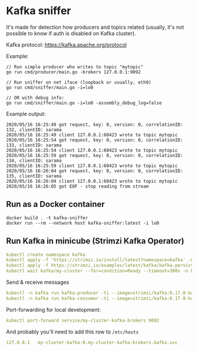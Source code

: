 # Kafka sniffer

It's made for detection how producers and topics related 
(usually, it's not possible to know if auth is disabled on Kafka cluster).

Kafka protocol: https://kafka.apache.org/protocol


Example:

```
// Run simple producer who writes to topic "mytopic"
go run cmd/producer/main.go -brokers 127.0.0.1:9092

// Run sniffer on net iface (loopback or usually, eth0)
go run cmd/sniffer/main.go -i=lo0

// OR with debug info:
go run cmd/sniffer/main.go -i=lo0 -assembly_debug_log=false
```

Example output:

```
2020/05/16 16:25:49 got request, key: 0, version: 0, correlationID: 132, clientID: sarama
2020/05/16 16:25:49 client 127.0.0.1:60423 wrote to topic mytopic
2020/05/16 16:25:54 got request, key: 0, version: 0, correlationID: 133, clientID: sarama
2020/05/16 16:25:54 client 127.0.0.1:60423 wrote to topic mytopic
2020/05/16 16:25:59 got request, key: 0, version: 0, correlationID: 134, clientID: sarama
2020/05/16 16:25:59 client 127.0.0.1:60423 wrote to topic mytopic
2020/05/16 16:26:04 got request, key: 0, version: 0, correlationID: 135, clientID: sarama
2020/05/16 16:26:04 client 127.0.0.1:60423 wrote to topic mytopic
2020/05/16 16:26:05 got EOF - stop reading from stream
```

## Run as a Docker container

```
docker build . -t kafka-sniffer
docker run --rm --network host kafka-sniffer:latest -i lo0
```

## Run Kafka in minicube (Strimzi Kafka Operator)

```yaml
kubectl create namespace kafka
kubectl apply -f 'https://strimzi.io/install/latest?namespace=kafka' -n kafka
kubectl apply -f https://strimzi.io/examples/latest/kafka/kafka-persistent-single.yaml -n kafka 
kubectl wait kafka/my-cluster --for=condition=Ready --timeout=300s -n kafka
```

Send & receive messages
```yaml
kubectl -n kafka run kafka-producer -ti --image=strimzi/kafka:0.17.0-kafka-2.4.0 --rm=true --restart=Never -- bin/kafka-console-producer.sh --broker-list my-cluster-kafka-bootstrap:9092 --topic my-topic
kubectl -n kafka run kafka-consumer -ti --image=strimzi/kafka:0.17.0-kafka-2.4.0 --rm=true --restart=Never -- bin/kafka-console-consumer.sh --bootstrap-server my-cluster-kafka-bootstrap:9092 --topic my-topic --from-beginning
```

Port-forwarding for local development:
```yaml
kubectl port-forward service/my-cluster-kafka-brokers 9092
```

And probably you'll need to add this row to `/etc/hosts`
```yaml
127.0.0.1   my-cluster-kafka-0.my-cluster-kafka-brokers.kafka.svc
```